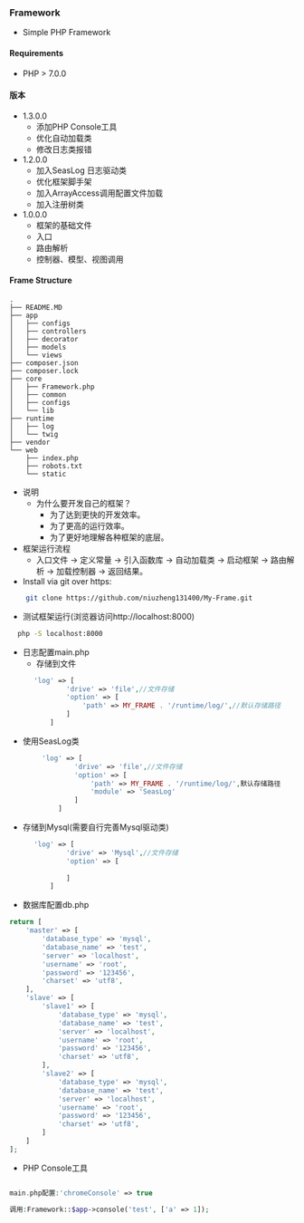 ### Framework
- Simple PHP Framework
#### Requirements
  - PHP > 7.0.0
#### 版本
- 1.3.0.0
    - 添加PHP Console工具
    - 优化自动加载类
    - 修改日志类报错
- 1.2.0.0
    - 加入SeasLog 日志驱动类
    - 优化框架脚手架
    - 加入ArrayAccess调用配置文件加载
    - 加入注册树类
- 1.0.0.0
    - 框架的基础文件
    - 入口
    - 路由解析
    - 控制器、模型、视图调用
#### Frame Structure
    .
    ├── README.MD
    ├── app
    │   ├── configs
    │   ├── controllers
    │   ├── decorator
    │   ├── models
    │   └── views
    ├── composer.json
    ├── composer.lock
    ├── core
    │   ├── Framework.php
    │   ├── common
    │   ├── configs
    │   └── lib
    ├── runtime
    │   ├── log
    │   └── twig
    ├── vendor
    └── web
        ├── index.php
        ├── robots.txt
        └── static
- 说明
  - 为什么要开发自己的框架？
      - 为了达到更快的开发效率。
      - 为了更高的运行效率。
      - 为了更好地理解各种框架的底层。
- 框架运行流程
  - 入口文件 -> 定义常量 -> 引入函数库 -> 自动加载类 -> 启动框架 -> 路由解析 -> 加载控制器 -> 返回结果。
- Install via git over https:
```bash
    git clone https://github.com/niuzheng131400/My-Frame.git
```
- 测试框架运行(浏览器访问http://localhost:8000)
```bash
  php -S localhost:8000
```
- 日志配置main.php
  - 存储到文件
```php  
      'log' => [
              'drive' => 'file',//文件存储
              'option' => [
                  'path' => MY_FRAME . '/runtime/log/',//默认存储路径
              ]
          ]
```      
  - 使用SeasLog类
```php  
        'log' => [
                'drive' => 'file',//文件存储
                'option' => [
                    'path' => MY_FRAME . '/runtime/log/',默认存储路径
                    'module' => 'SeasLog'
                ]
            ]
```
  - 存储到Mysql(需要自行完善Mysql驱动类)
```php  
      'log' => [
              'drive' => 'Mysql',//文件存储
              'option' => [
                  
              ]
          ]
```
- 数据库配置db.php 
```php
return [
    'master' => [
        'database_type' => 'mysql',
        'database_name' => 'test',
        'server' => 'localhost',
        'username' => 'root',
        'password' => '123456',
        'charset' => 'utf8',
    ],
    'slave' => [
        'slave1' => [
            'database_type' => 'mysql',
            'database_name' => 'test',
            'server' => 'localhost',
            'username' => 'root',
            'password' => '123456',
            'charset' => 'utf8',
        ],
        'slave2' => [
            'database_type' => 'mysql',
            'database_name' => 'test',
            'server' => 'localhost',
            'username' => 'root',
            'password' => '123456',
            'charset' => 'utf8',
        ]
    ]
];
```
- PHP Console工具
```php

main.php配置:'chromeConsole' => true

调用:Framework::$app->console('test', ['a' => 1]);

``` 
    

